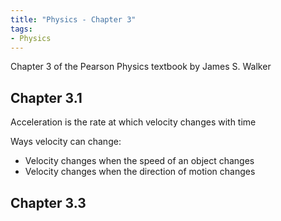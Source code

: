 ```yaml
---
title: "Physics - Chapter 3"
tags:
- Physics
---
```


Chapter 3 of the Pearson Physics textbook by James S. Walker

## Chapter 3.1

Acceleration is the rate at which velocity changes with time

Ways velocity can change:

- Velocity changes when the speed of an object changes
- Velocity changes when the direction of motion changes

## Chapter 3.3

